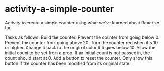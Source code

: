 # activity-a-simple-counter

Activity to create a simple counter using what we've learned about React so far.

Tasks as follows: 
Build the counter. 
Prevent the counter from going below 0. 
Prevent the counter from going above 20. 
Turn the counter red when it's 10 or higher. 
Change it back to the original color if it goes below 10. 
Allow the initial count to be set from a prop. 
If an initial count is not passed in, the count should start at 0. 
Add a button to reset the counter. 
Only show this button if the counter has been modified from its original state.
